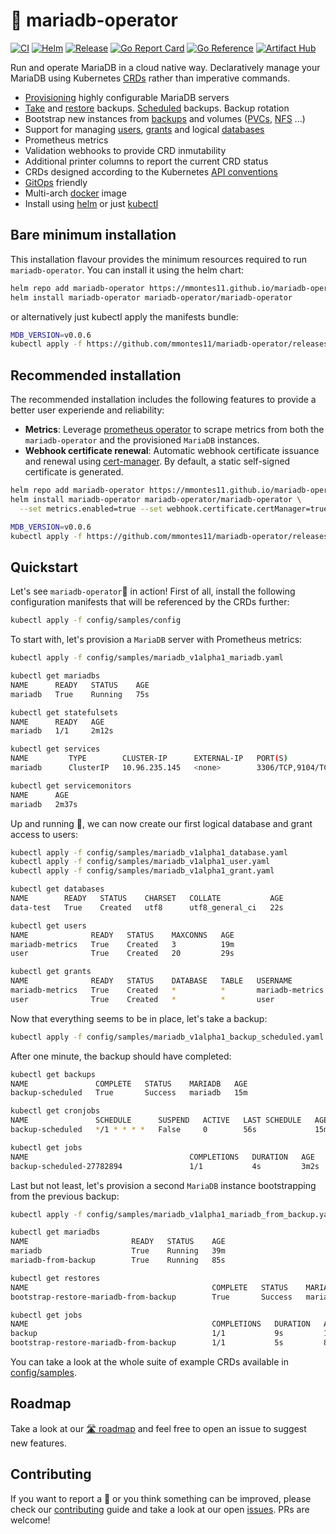 # 🦭 mariadb-operator
[![CI](https://github.com/mmontes11/mariadb-operator/actions/workflows/ci.yml/badge.svg)](https://github.com/mmontes11/mariadb-operator/actions/workflows/ci.yml)
[![Helm](https://github.com/mmontes11/mariadb-operator/actions/workflows/helm.yml/badge.svg)](https://github.com/mmontes11/mariadb-operator/actions/workflows/helm.yml)
[![Release](https://github.com/mmontes11/mariadb-operator/actions/workflows/release.yml/badge.svg)](https://github.com/mmontes11/mariadb-operator/actions/workflows/release.yml)
[![Go Report Card](https://goreportcard.com/badge/github.com/mmontes11/mariadb-operator)](https://goreportcard.com/report/github.com/mmontes11/mariadb-operator)
[![Go Reference](https://pkg.go.dev/badge/github.com/mmontes11/mariadb-operator.svg)](https://pkg.go.dev/github.com/mmontes11/mariadb-operator)
[![Artifact Hub](https://img.shields.io/endpoint?url=https://artifacthub.io/badge/repository/mariadb-operator)](https://artifacthub.io/packages/helm/mariadb-operator/mariadb-operator)

Run and operate MariaDB in a cloud native way. Declaratively manage your MariaDB using Kubernetes [CRDs](https://kubernetes.io/docs/tasks/extend-kubernetes/custom-resources/custom-resource-definitions/) rather than imperative commands.

- [Provisioning](./config/samples/mariadb_v1alpha1_mariadb.yaml) highly configurable MariaDB servers
- [Take](./config/samples/mariadb_v1alpha1_backup.yaml) and [restore](./config/samples/mariadb_v1alpha1_restore.yaml) backups. [Scheduled](./config/samples/mariadb_v1alpha1_backup_scheduled.yaml) backups. Backup rotation
- Bootstrap new instances from [backups](./config/samples/mariadb_v1alpha1_mariadb_from_backup.yaml) and volumes ([PVCs](./config/samples/mariadb_v1alpha1_mariadb_from_pvc.yaml), [NFS](./config/samples/mariadb_v1alpha1_mariadb_from_nfs.yaml) ...)
- Support for managing [users](./config/samples/mariadb_v1alpha1_user.yaml), [grants](./config/samples/mariadb_v1alpha1_grant.yaml) and logical [databases](./config/samples/mariadb_v1alpha1_database.yaml)
- Prometheus metrics
- Validation webhooks to provide CRD inmutability
- Additional printer columns to report the current CRD status
- CRDs designed according to the Kubernetes [API conventions](https://github.com/kubernetes/community/blob/master/contributors/devel/sig-architecture/api-conventions.md)
- [GitOps](https://opengitops.dev/) friendly
- Multi-arch [docker](https://hub.docker.com/repository/docker/mmontes11/mariadb-operator/tags?page=1&ordering=last_updated) image
- Install using [helm](./deploy/charts/mariadb-operator) or just [kubectl](./deploy/manifests)

## Bare minimum installation

This installation flavour provides the minimum resources required to run `mariadb-operator`. You can install it using the helm chart:

```bash
helm repo add mariadb-operator https://mmontes11.github.io/mariadb-operator
helm install mariadb-operator mariadb-operator/mariadb-operator
```
or alternatively just kubectl apply the manifests bundle:

```bash
MDB_VERSION=v0.0.6
kubectl apply -f https://github.com/mmontes11/mariadb-operator/releases/download/$MDB_VERSION/manifests.min.yaml
```

## Recommended installation

The recommended installation includes the following features to provide a better user experiende and reliability:
- **Metrics**: Leverage [prometheus operator](https://github.com/prometheus-community/helm-charts/tree/main/charts/kube-prometheus-stack) to scrape metrics from both the `mariadb-operator` and the provisioned `MariaDB` instances.
- **Webhook certificate renewal**: Automatic webhook certificate issuance and renewal using  [cert-manager](https://cert-manager.io/docs/installation/). By default, a static self-signed certificate is generated.

```bash
helm repo add mariadb-operator https://mmontes11.github.io/mariadb-operator
helm install mariadb-operator mariadb-operator/mariadb-operator \
  --set metrics.enabled=true --set webhook.certificate.certManager=true
```

```bash
MDB_VERSION=v0.0.6
kubectl apply -f https://github.com/mmontes11/mariadb-operator/releases/download/$MDB_VERSION/manifests.yaml
```

## Quickstart

Let's see `mariadb-operator`🦭 in action! First of all, install the following configuration manifests that will be referenced by the CRDs further:
```bash
kubectl apply -f config/samples/config
```

To start with, let's provision a `MariaDB` server with Prometheus metrics:
```bash
kubectl apply -f config/samples/mariadb_v1alpha1_mariadb.yaml
```
```bash
kubectl get mariadbs
NAME      READY   STATUS    AGE
mariadb   True    Running   75s

kubectl get statefulsets
NAME      READY   AGE
mariadb   1/1     2m12s

kubectl get services
NAME         TYPE        CLUSTER-IP      EXTERNAL-IP   PORT(S)             AGE
mariadb      ClusterIP   10.96.235.145   <none>        3306/TCP,9104/TCP   2m17s

kubectl get servicemonitors
NAME      AGE
mariadb   2m37s
```
Up and running 🚀, we can now create our first logical database and grant access to users:
```bash
kubectl apply -f config/samples/mariadb_v1alpha1_database.yaml
kubectl apply -f config/samples/mariadb_v1alpha1_user.yaml
kubectl apply -f config/samples/mariadb_v1alpha1_grant.yaml
```
```bash
kubectl get databases
NAME        READY   STATUS    CHARSET   COLLATE           AGE
data-test   True    Created   utf8      utf8_general_ci   22s

kubectl get users
NAME              READY   STATUS    MAXCONNS   AGE
mariadb-metrics   True    Created   3          19m
user              True    Created   20         29s

kubectl get grants
NAME              READY   STATUS    DATABASE   TABLE   USERNAME          GRANTOPT   AGE
mariadb-metrics   True    Created   *          *       mariadb-metrics   false      19m
user              True    Created   *          *       user              true       36s
```
Now that everything seems to be in place, let's take a backup:
```bash
kubectl apply -f config/samples/mariadb_v1alpha1_backup_scheduled.yaml
```
After one minute, the backup should have completed:
```bash
kubectl get backups
NAME               COMPLETE   STATUS    MARIADB   AGE
backup-scheduled   True       Success   mariadb   15m

kubectl get cronjobs
NAME               SCHEDULE      SUSPEND   ACTIVE   LAST SCHEDULE   AGE
backup-scheduled   */1 * * * *   False     0        56s             15m

kubectl get jobs
NAME                                    COMPLETIONS   DURATION   AGE
backup-scheduled-27782894               1/1           4s         3m2s
```
Last but not least, let's provision a second `MariaDB` instance bootstrapping from the previous backup:
```bash
kubectl apply -f config/samples/mariadb_v1alpha1_mariadb_from_backup.yaml
``` 
```bash
kubectl get mariadbs
NAME                       READY   STATUS    AGE
mariadb                    True    Running   39m
mariadb-from-backup        True    Running   85s

kubectl get restores
NAME                                         COMPLETE   STATUS    MARIADB               AGE
bootstrap-restore-mariadb-from-backup        True       Success   mariadb-from-backup   72s

kubectl get jobs
NAME                                         COMPLETIONS   DURATION   AGE
backup                                       1/1           9s         12m
bootstrap-restore-mariadb-from-backup        1/1           5s         84s
``` 
You can take a look at the whole suite of example CRDs available in [config/samples](./config/samples/).  

## Roadmap

Take a look at our [🛣️ roadmap](./ROADMAP.md) and feel free to open an issue to suggest new features.


## Contributing

If you want to report a 🐛 or you think something can be improved, please check our [contributing](./CONTRIBUTING.md) guide and take a look at our open [issues](https://github.com/mmontes11/mariadb-operator/issues). PRs are welcome!
